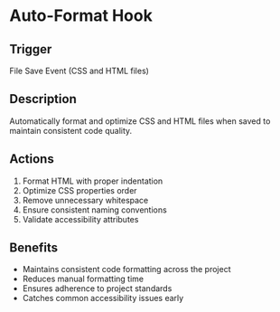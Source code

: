 # Auto-Format Hook

## Trigger
File Save Event (CSS and HTML files)

## Description
Automatically format and optimize CSS and HTML files when saved to maintain consistent code quality.

## Actions
1. Format HTML with proper indentation
2. Optimize CSS properties order
3. Remove unnecessary whitespace
4. Ensure consistent naming conventions
5. Validate accessibility attributes

## Benefits
- Maintains consistent code formatting across the project
- Reduces manual formatting time
- Ensures adherence to project standards
- Catches common accessibility issues early